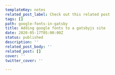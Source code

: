 ```yaml
---
templateKey: notes
related_post_label: Check out this related post
tags: []
path: google-fonts-in-gatsby
title: Adding google fonts to a gatsbyjs site
date: 2020-05-17T05:00:00Z
status: published
description: ''
related_post_body: ''
related_post: []
cover: ''
twitter_cover: ''

---
```


